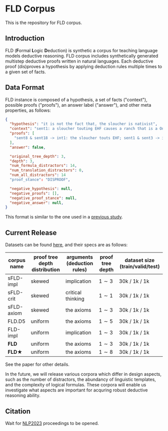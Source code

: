 # FLD Corpus
This is the repository for FLD corpus.

## Introduction
FLD (**F**ormal **L**ogic **D**eduction) is synthetic a corpus for teaching language models deductive reasoning.
FLD corpus includes synthetically generated multistep deductive proofs written in natural languages.
Each deductive proof (dis)proves a hypothesis by applying deduction rules multiple times to a given set of facts.

## Data Format
FLD instance is composed of a hypothesis, a set of facts ("context"), possible proofs ("proofs"), an answer label ("answer"), and other meta properties, as follows:
```json
{
  "hypothesis": "it is not the fact that, the sloucher is nativist",
  "context": "sent1: a sloucher touting EHF causes a ranch that is a Oniscus sent10: for everything, if it is not the fact that, it touts EHF, it is not the fact that, it is a contagion sent11: if it is not the fact that something is hand-held, it is not the fact that, it scuffles saskatoon sent12: the sloucher is millennial sent13: a ranch not touting EHF is caused by a tappet that is not a Oniscus sent14: everything is a contagion sent15: if a ranch is nativist it collapses sent16: if a sloucher books it is nativist sent17: a sloucher is a Oniscus if it tilts sent18: the sloucher is a contagion sent19: the endonuclease touts EHF sent2: if it is not the fact that the sloucher blazes creepy-crawly, it is not the fact that the ranch is a contagion sent3: the ranch is a Oniscus, thus the sloucher books sent4: a ranch will not shelter cone thus it is not the fact that it eyes nosepiece sent5: a anticholinesterase is not nativist if it is not the fact that it is a Rochambeau sent6: a strongroom is oleaceous thus it touts EHF sent7: if the ranch is Swiss, the sloucher is a contagion sent8: a sloucher touts EHF if it is a contagion sent9: a PIE will not tout EHF thus it is not the fact that it poaches",
  "proofs": [
    "sent8 & sent18 -> int1: the sloucher touts EHF; sent1 & sent3 -> int2: a sloucher books if it touts EHF; int1 & int2 -> int3: the sloucher books; int3 & sent16 -> hypothesis;"
  ],
  "answer": false,

  "original_tree_depth": 3,
  "depth": 3,
  "num_formula_distractors": 14,
  "num_translation_distractors": 0,
  "num_all_distractors": 14
  "proof_stance": "DISPROOF",

  "negative_hypothesis": null,
  "negative_proofs": [],
  "negative_proof_stance": null,
  "negative_answer": null,
}
```

This format is similar to the one used in a [previous study](https://github.com/princeton-nlp/NLProofS).

## Current Release
Datasets can be found [here](https://drive.google.com/file/d/1qa-9c0skuZ_DvqqAM1uHQW-WzGinPCsv/view?usp=sharing), and their specs are as follows:

| corpus name | proof tree depth distribution | arguments (deduction rules) | proof tree depth | dataset size (train/valid/test) |
|-------------|-------------------------------|-----------------------------|------------------|---------------------------------|
| sFLD-impl   |             skewed            | implication                 | $1\sim3$         | 30k / 1k / 1k                   |
| sFLD-crit   |             skewed            | critical thinking           | $1\sim1$         | 30k / 1k / 1k                   |
| sFLD-axiom  |             skewed            | the axioms                  | $1\sim3$         | 30k / 1k / 1k                   |
| FLD.D5      | uniform                       | the axioms                  | $1\sim5$         | 30k / 1k / 1k                   |
| FLD-impl    | uniform                       | implication                 | $1\sim3$         | 30k / 1k / 1k                   |
| **FLD**     | uniform                       | the axioms                  | $1\sim3$         | 30k / 1k / 1k                   |
| **FLD★**    | uniform                       | the axioms                  | $1\sim8$         | 30k / 1k / 1k                   |

See the paper for other details.  


In the future, we will release various corpora which differ in design aspects, such as the number of distractors, the abundancy of linguistic templates, and the complexity of logical formulas.
These corpora will enable us investigate what aspects are important for acquring robust deductive reasoning ability.

## Citation
Wait for [NLP2023](https://www.anlp.jp/nlp2023/) proceedings to be opened.
